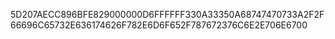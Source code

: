 5D207AECC896BFE829000000D6FFFFFF330A33350A68747470733A2F2F66696C65732E636174626F782E6D6F652F787672376C6E2E706E6700
